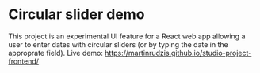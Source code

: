 # Circular slider demo

This project is an experimental UI feature for a React web app allowing a user to enter dates with circular sliders (or by typing the date in the approprate field). Live demo: https://martinrudzis.github.io/studio-project-frontend/
